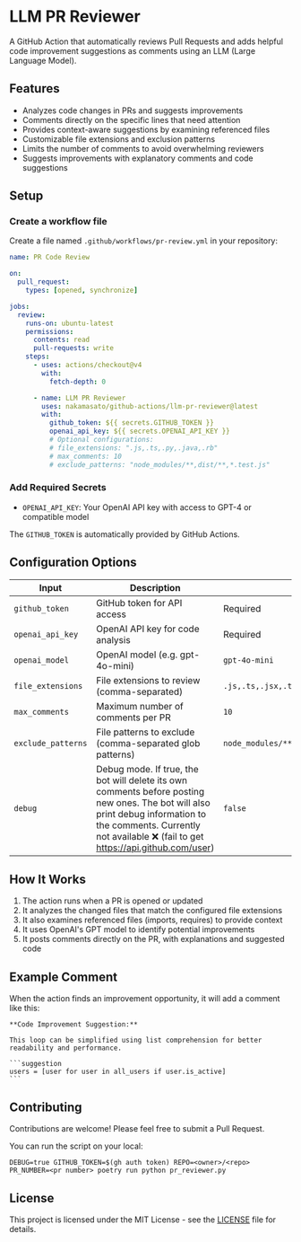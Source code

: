 # LLM PR Reviewer

A GitHub Action that automatically reviews Pull Requests and adds helpful code improvement suggestions as comments using an LLM (Large Language Model).

## Features

- Analyzes code changes in PRs and suggests improvements
- Comments directly on the specific lines that need attention
- Provides context-aware suggestions by examining referenced files
- Customizable file extensions and exclusion patterns
- Limits the number of comments to avoid overwhelming reviewers
- Suggests improvements with explanatory comments and code suggestions

## Setup

### Create a workflow file

Create a file named `.github/workflows/pr-review.yml` in your repository:

```yaml
name: PR Code Review

on:
  pull_request:
    types: [opened, synchronize]

jobs:
  review:
    runs-on: ubuntu-latest
    permissions:
      contents: read
      pull-requests: write
    steps:
      - uses: actions/checkout@v4
        with:
          fetch-depth: 0

      - name: LLM PR Reviewer
        uses: nakamasato/github-actions/llm-pr-reviewer@latest
        with:
          github_token: ${{ secrets.GITHUB_TOKEN }}
          openai_api_key: ${{ secrets.OPENAI_API_KEY }}
          # Optional configurations:
          # file_extensions: ".js,.ts,.py,.java,.rb"
          # max_comments: 10
          # exclude_patterns: "node_modules/**,dist/**,*.test.js"
```

### Add Required Secrets

- `OPENAI_API_KEY`: Your OpenAI API key with access to GPT-4 or compatible model

The `GITHUB_TOKEN` is automatically provided by GitHub Actions.

## Configuration Options

| Input | Description | Default |
|-------|-------------|---------|
| `github_token` | GitHub token for API access | Required |
| `openai_api_key` | OpenAI API key for code analysis | Required |
| `openai_model`| OpenAI model (e.g. gpt-4o-mini)| `gpt-4o-mini`|
| `file_extensions` | File extensions to review (comma-separated) | `.js,.ts,.jsx,.tsx,.py,.java,.go,.rb,.php,.cs` |
| `max_comments` | Maximum number of comments per PR | `10` |
| `exclude_patterns` | File patterns to exclude (comma-separated glob patterns) | `node_modules/**,dist/**,build/**,**/*.min.js` |
| `debug` | Debug mode. If true, the bot will delete its own comments before posting new ones. The bot will also print debug information to the comments. Currently not available ❌️ (fail to get https://api.github.com/user) | `false` |

## How It Works

1. The action runs when a PR is opened or updated
2. It analyzes the changed files that match the configured file extensions
3. It also examines referenced files (imports, requires) to provide context
4. It uses OpenAI's GPT model to identify potential improvements
5. It posts comments directly on the PR, with explanations and suggested code

## Example Comment

When the action finds an improvement opportunity, it will add a comment like this:

````
**Code Improvement Suggestion:**

This loop can be simplified using list comprehension for better readability and performance.

```suggestion
users = [user for user in all_users if user.is_active]
```
````

## Contributing

Contributions are welcome! Please feel free to submit a Pull Request.

You can run the script on your local:

```
DEBUG=true GITHUB_TOKEN=$(gh auth token) REPO=<owner>/<repo> PR_NUMBER=<pr number> poetry run python pr_reviewer.py
```

## License

This project is licensed under the MIT License - see the [LICENSE](LICENSE) file for details.

